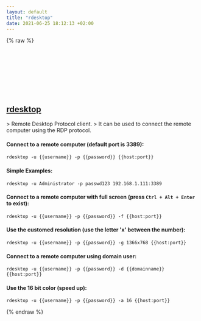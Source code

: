 ```yaml
---
layout: default
title: "rdesktop"
date: 2021-06-25 18:12:13 +02:00
---
```

{% raw %}
<h2 id="rdesktop">
  <a href="/en/linux/rdesktop.html">rdesktop</a> <a href="#rdesktop"><svg class="icon">
    <use href="/assets/images/unicode_sprite.svg#link" />
  </svg></a>
</h2>
> Remote Desktop Protocol client.
> It can be used to connect the remote computer using the RDP protocol.

#### Connect to a remote computer (default port is 3389):
```shell
rdesktop -u {{username}} -p {{password}} {{host:port}}
```
#### Simple Examples:
```shell
rdesktop -u Administrator -p passwd123 192.168.1.111:3389
```
#### Connect to a remote computer with full screen (press `Ctrl + Alt + Enter` to exist):
```shell
rdesktop -u {{username}} -p {{password}} -f {{host:port}}
```
#### Use the customed resolution (use the letter 'x' between the number):
```shell
rdesktop -u {{username}} -p {{password}} -g 1366x768 {{host:port}}
```
#### Connect to a remote computer using domain user:
```shell
rdesktop -u {{username}} -p {{password}} -d {{domainname}} {{host:port}}
```
#### Use the 16 bit color (speed up):
```shell
rdesktop -u {{username}} -p {{password}} -a 16 {{host:port}}
```
{% endraw %}